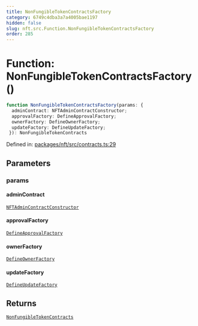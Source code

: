 ```yaml
---
title: NonFungibleTokenContractsFactory
category: 6749c4dba3a7a4005bae1197
hidden: false
slug: nft.src.Function.NonFungibleTokenContractsFactory
order: 285
---
```


# Function: NonFungibleTokenContractsFactory()

```ts
function NonFungibleTokenContractsFactory(params: {
  adminContract: NFTAdminContractConstructor;
  approvalFactory: DefineApprovalFactory;
  ownerFactory: DefineOwnerFactory;
  updateFactory: DefineUpdateFactory;
 }): NonFungibleTokenContracts
```

Defined in: [packages/nft/src/contracts.ts:29](https://github.com/zkcloudworker/minatokens-lib/blob/main/packages/nft/src/contracts.ts#L29)

## Parameters

### params

#### adminContract

[`NFTAdminContractConstructor`](nftsrctypealiasnftadmincontractconstructor)

#### approvalFactory

[`DefineApprovalFactory`](nftsrctypealiasdefineapprovalfactory)

#### ownerFactory

[`DefineOwnerFactory`](nftsrctypealiasdefineownerfactory)

#### updateFactory

[`DefineUpdateFactory`](nftsrctypealiasdefineupdatefactory)

## Returns

[`NonFungibleTokenContracts`](nftsrctypealiasnonfungibletokencontracts)
